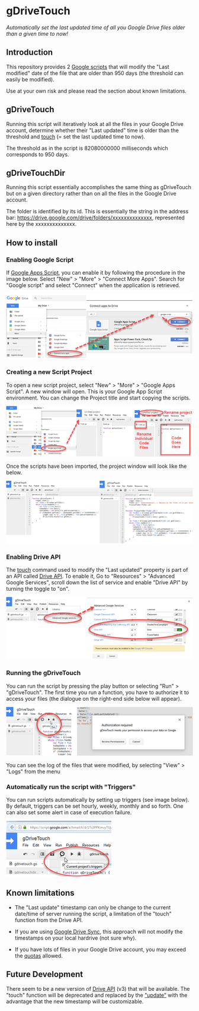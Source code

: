 # gDriveTouch

*Automatically set the last updated time of all you Google Drive files
older than a given time to now!*

## Introduction

This repository provides 2
[Google scripts](https://www.google.com/script/start/) that will modify
the "Last modified" date of the file that are older than 950 days (the
threshold can easily be modified).

Use at your own risk and please read the section about known
limitations.

## gDriveTouch

Running this script will iteratively look at all the files in your
Google Drive account, determine whether their "Last updated" time is
older than the threshold and
[touch](https://developers.google.com/drive/v2/reference/files/touch)
(= set the last updated time to now).

The threshold as in the script is 82080000000 milliseconds which
corresponds to 950 days.

## gDriveTouchDir

Running this script essentially accomplishes the same thing as
gDriveTouch but on a given directory rather than on all the files in the
Google Drive account.

The folder is identified by its id. This is essentially the string in
the address bar: https://drive.google.com/drive/folders/xxxxxxxxxxxxxx,
represented here by the xxxxxxxxxxxxxx.

## How to install

### Enabling Google Script

If [Google Apps Script](https://www.google.com/script/start/), you can
enable it by following the procedure in the image below. Select "New" >
"More" > "Connect More Apps". Search for "Google script" and select
"Connect" when the application is retrieved.

![Enable Google Script Image](/imgs/img_01.png)

### Creating a new Script Project

To open a new script project, select "New" > "More" >
"Google Apps Script". A new window will open. This is your Google App
Script environment. You can change the Project title and start copying
the scripts.

![Create New Google Apps Script Project](/imgs/img_02.png)

Once the scripts have been imported, the project window will look like
the below.

![What the gDriveTouch Google Apps Project may look like](/imgs/img_03.png)

### Enabling Drive API

The
[touch](https://developers.google.com/drive/v2/reference/files/touch)
command used to modify the "Last updated" property is part of an API
called [Drive API](https://developers.google.com/drive/). To enable it,
Go to "Resources" > "Advanced Google Services", scroll down the list of
service and enable "Drive API" by turning the toggle to "on".

![Enable Drive API](/imgs/img_04.png)

### Running the gDriveTouch

You can run the script by pressing the play button or selecting "Run" >
"gDriveTouch". The first time you run a function, you have to authorize
it to access your files (the dialogue on the right-end side below will
appear).

![Run Google Apps Script](/imgs/img_05.png)

You can see the log of the files that were modified, by selecting "View" >
"Logs" from the menu

### Automatically run the script with "Triggers"

You can run scripts automatically by setting up triggers (see image
below). By default, triggers can be set hourly, weekly, monthly and so
forth. One can also set some alert in case of execution failure.

![Setting up triggers](/imgs/img_06.png)

## Known limitations

* The "Last update" timestamp can only be change to the current
date/time of server running the script, a limitation of the "touch"
function from the Drive API.

* If you are using
[Google Drive Sync](https://www.google.com/drive/download/), this
approach will not modify the timestamps on your local hardrive
(not sure why).

* If you have lots of files in your Google Drive account, you may exceed
the
[quotas](https://developers.google.com/apps-script/guides/services/quotas)
allowed.

## Future Development

There seem to be a new version of
[Drive API](https://developers.google.com/drive/v3/web/about-sdk) (v3)
that will be available. The "touch" function will be deprecated and
replaced by the
["update"](https://developers.google.com/drive/v3/reference/files/update)
with the advantage that the new timestamp will be customizable.


